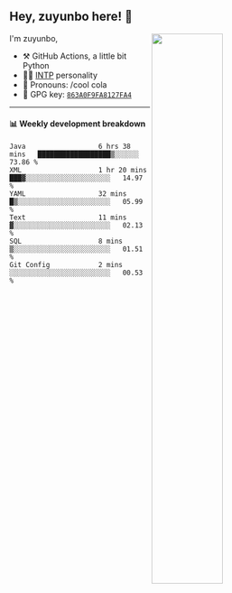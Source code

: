

## Hey, zuyunbo here! :wave: 
[<img align="right" width="50%" src="https://github-readme-stats.vercel.app/api?username=zuyunbo&theme=dark&show_icons=true">](https://metrics.lecoq.io/ouuan?template=classic)

I'm zuyunbo,

-   :hammer_and_pick: GitHub Actions, a little bit Python
-   :man_scientist: [INTP](https://www.16personalities.com/profiles/3302586f07ca3) personality
-   :man: Pronouns: /cool cola
-   :key: GPG key: [`863A0F9FA8127FA4`](https://github.com/zuyunbo.gpg)

---

#### :bar_chart: Weekly development breakdown
<!--START_SECTION:waka-->

```text
Java                  6 hrs 38 mins   ██████████████████▒░░░░░░   73.86 %
XML                   1 hr 20 mins    ███▓░░░░░░░░░░░░░░░░░░░░░   14.97 %
YAML                  32 mins         █▒░░░░░░░░░░░░░░░░░░░░░░░   05.99 %
Text                  11 mins         ▓░░░░░░░░░░░░░░░░░░░░░░░░   02.13 %
SQL                   8 mins          ▒░░░░░░░░░░░░░░░░░░░░░░░░   01.51 %
Git Config            2 mins          ░░░░░░░░░░░░░░░░░░░░░░░░░   00.53 %
```

<!--END_SECTION:waka-->

